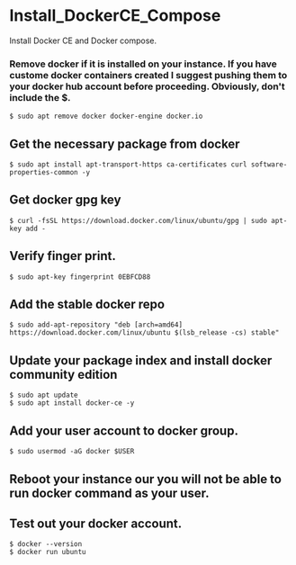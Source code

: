 # Install_DockerCE_Compose
Install Docker CE and Docker compose.

### Remove docker if it is installed on your instance.  If you have custome docker containers created I suggest pushing them to your docker hub account before proceeding. Obviously, don't include the $.
```
$ sudo apt remove docker docker-engine docker.io
```

## Get the necessary package from docker
```
$ sudo apt install apt-transport-https ca-certificates curl software-properties-common -y
```
## Get docker gpg key
```
$ curl -fsSL https://download.docker.com/linux/ubuntu/gpg | sudo apt-key add -
```
## Verify finger print.
```
$ sudo apt-key fingerprint 0EBFCD88
```
## Add the stable docker repo
```
$ sudo add-apt-repository "deb [arch=amd64] https://download.docker.com/linux/ubuntu $(lsb_release -cs) stable"
```
## Update your package index and install docker community edition
```
$ sudo apt update
$ sudo apt install docker-ce -y
```
## Add your user account to docker group.
```
$ sudo usermod -aG docker $USER
```
## Reboot your instance our you will not be able to run docker command as your user.

## Test out your docker account.
```
$ docker --version
$ docker run ubuntu
```

